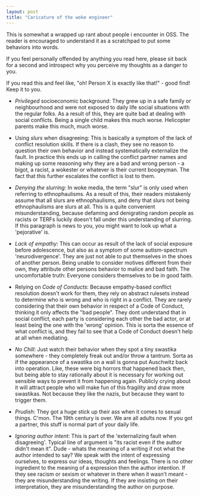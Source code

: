 ```yaml
---
layout: post
title: "Caricature of the woke engineer"
---
```


This is somewhat a wrapped up rant about people i encounter in OSS.
The reader is encouraged to understand it as a scratchpad to put some behaviors into words.

If you feel personally offended by anything you read here, please sit back for a second and introspect why you perceive my thoughts as a danger to you.

If you read this and feel like, "oh! Person X is exactly like that!" - good find! Keep it to you.

- *Privileged* socioeconomic background: They grew up in a safe family or neighbourhood and were not exposed to daily life social situations with the regular folks.
  As a result of this, they are quite bad at dealing with social conflicts.
  Being a single child makes this much worse.
  Helicopter parents make this much, much worse.

- Using *slurs* when disagreeing: This is basically a symptom of the lack of conflict resolution skills.
  If there is a clash, they see no reason to question their own behavior and instead systematically externalize the fault.
  In practice this ends up in calling the conflict partner names and making up some reasoning why they are a bad and wrong person - a bigot, a racist, a wokester or whatever is their current boogeyman.
  The fact that this further escalates the conflict is lost to them.

- *Denying the slurring*: In woke media, the term "slur" is only used when referring to ethnophaulisms.
  As a result of this, their readers mistakenly assume that all slurs are ethnophaulisms, and deny that slurs not being ethnophaulisms are slurs at all.
  This is a quite convenient misunderstanding, because defaming and denigrating random people as racists or TERFs luckily doesn't fall under this understanding of slurring.
  If this paragraph is news to you, you might want to look up what a 'pejorative' is.

- *Lack of empathy*: This can occur as result of the lack of social exposure before adolescence, but also as a symptom of some autism-spectrum 'neurodivergence'.
  They are just not able to put themselves in the shoes of another person.
  Being unable to consider motives different from their own, they attribute other persons behavior to malice and bad faith.
  The uncomfortable truth: Everyone considers themselves to be in good faith.

- Relying on *Code of Conducts*: Because empathy-based conflict resolution doesn't work for them, they rely on abstract rulesets instead to determine who is wrong and who is right in a conflict.
  They are rarely considering that their own behavior in respect of a Code of Conduct, thinking it only affects the "bad people".
  They dont understand that in social conflict, each party is considering each other the bad actor, or at least being the one with the 'wrong' opinion.
  This is sorta the essence of what conflict is, and they fail to see that a Code of Conduct doesn't help at all when mediating.

- *No Chill*: Just watch their behavior when they spot a tiny swastika somewhere - they completely freak out and/or throw a tantrum.
  Sorta as if the appearance of a swastika on a wall is gonna put Auschwitz back into operation.
  Like, these were big horrors that happened back then, but being able to stay rationally about it is necessary for working out sensible ways to prevent it from happening again.
  Publicly crying about it will attract people who will make fun of this fragility and draw more swastikas.
  Not because they like the nazis, but because they want to trigger them.

- *Prudish*: They got a huge stick up their ass when it comes to sexual things.
  C'mon.
  The 19th century is over.
  We are all adults now.
  If you got a partner, this stuff is normal part of your daily life.

- *Ignoring author intent*: This is part of the 'externalizing fault when disagreeing'.
  Typical line of argument is "its racist even if the author didn't mean it".
  Dude - whats the meaning of a writing if not what the author intended to say?
  We speak with the intent of expressing ourselves, to express our ideas, thoughts and feelings.
  There is no other ingredient to the meaning of a expression then the author intention.
  If they see racism or sexism or whatever in there when it wasn't meant - they are misunderstanding the writing.
  If they are insisting on their interpretation, they are misunderstanding the author on purpose.
